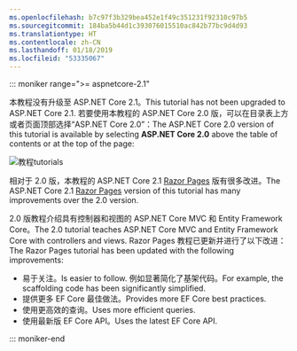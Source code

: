 ```yaml
---
ms.openlocfilehash: b7c97f3b329bea452e1f49c351231f92310c97b5
ms.sourcegitcommit: 184ba5b44d1c393076015510ac842b77bc9d4d93
ms.translationtype: HT
ms.contentlocale: zh-CN
ms.lasthandoff: 01/18/2019
ms.locfileid: "53335067"
---
```

::: moniker range=">= aspnetcore-2.1"

<span data-ttu-id="fd184-101">本教程没有升级至 ASP.NET Core 2.1。</span><span class="sxs-lookup"><span data-stu-id="fd184-101">This tutorial has not been upgraded to ASP.NET Core 2.1.</span></span> <span data-ttu-id="fd184-102">若要使用本教程的 ASP.NET Core 2.0 版，可以在目录表上方或者页面顶部选择“ASP.NET Core 2.0”：</span><span class="sxs-lookup"><span data-stu-id="fd184-102">The ASP.NET Core 2.0 version of this tutorial is available by selecting **ASP.NET Core 2.0** above the table of contents or at the top of the page:</span></span>

![<span data-ttu-id="fd184-103">教程</span><span class="sxs-lookup"><span data-stu-id="fd184-103">tutorials</span></span> ](~//data/ef-rp/read-related-data/_static/2.1.png)

<span data-ttu-id="fd184-104">相对于 2.0 版，本教程的 ASP.NET Core 2.1 [Razor Pages](xref:data/ef-rp/intro) 版有很多改进。</span><span class="sxs-lookup"><span data-stu-id="fd184-104">The ASP.NET Core 2.1 [Razor Pages](xref:data/ef-rp/intro) version of this tutorial has many improvements over the 2.0 version.</span></span>

<span data-ttu-id="fd184-105">2.0 版教程介绍具有控制器和视图的 ASP.NET Core MVC 和 Entity Framework Core。</span><span class="sxs-lookup"><span data-stu-id="fd184-105">The 2.0 tutorial teaches ASP.NET Core MVC and Entity Framework Core with controllers and views.</span></span> <span data-ttu-id="fd184-106">Razor Pages 教程已更新并进行了以下改进：</span><span class="sxs-lookup"><span data-stu-id="fd184-106">The Razor Pages tutorial has been updated with the following improvements:</span></span>

* <span data-ttu-id="fd184-107">易于关注。</span><span class="sxs-lookup"><span data-stu-id="fd184-107">Is easier to follow.</span></span> <span data-ttu-id="fd184-108">例如显著简化了基架代码。</span><span class="sxs-lookup"><span data-stu-id="fd184-108">For example, the scaffolding code has been significantly simplified.</span></span>
* <span data-ttu-id="fd184-109">提供更多 EF Core 最佳做法。</span><span class="sxs-lookup"><span data-stu-id="fd184-109">Provides more EF Core best practices.</span></span>
* <span data-ttu-id="fd184-110">使用更高效的查询。</span><span class="sxs-lookup"><span data-stu-id="fd184-110">Uses more efficient queries.</span></span>
* <span data-ttu-id="fd184-111">使用最新版 EF Core API。</span><span class="sxs-lookup"><span data-stu-id="fd184-111">Uses the latest EF Core API.</span></span>

::: moniker-end
